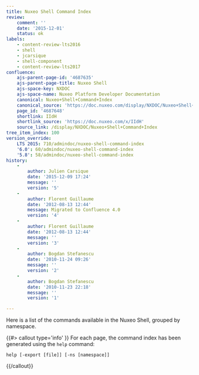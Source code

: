 ```yaml
---
title: Nuxeo Shell Command Index
review:
    comment: ''
    date: '2015-12-01'
    status: ok
labels:
    - content-review-lts2016
    - shell
    - jcarsique
    - shell-component
    - content-review-lts2017
confluence:
    ajs-parent-page-id: '4687635'
    ajs-parent-page-title: Nuxeo Shell
    ajs-space-key: NXDOC
    ajs-space-name: Nuxeo Platform Developer Documentation
    canonical: Nuxeo+Shell+Command+Index
    canonical_source: 'https://doc.nuxeo.com/display/NXDOC/Nuxeo+Shell+Command+Index'
    page_id: '4687648'
    shortlink: IIdH
    shortlink_source: 'https://doc.nuxeo.com/x/IIdH'
    source_link: /display/NXDOC/Nuxeo+Shell+Command+Index
tree_item_index: 100
version_override:
    LTS 2015: 710/admindoc/nuxeo-shell-command-index
    '6.0': 60/admindoc/nuxeo-shell-command-index
    '5.8': 58/admindoc/nuxeo-shell-command-index
history:
    -
        author: Julien Carsique
        date: '2015-12-09 17:24'
        message: ''
        version: '5'
    -
        author: Florent Guillaume
        date: '2012-08-13 12:44'
        message: Migrated to Confluence 4.0
        version: '4'
    -
        author: Florent Guillaume
        date: '2012-08-13 12:44'
        message: ''
        version: '3'
    -
        author: Bogdan Stefanescu
        date: '2010-11-24 09:26'
        message: ''
        version: '2'
    -
        author: Bogdan Stefanescu
        date: '2010-11-23 22:18'
        message: ''
        version: '1'

---
```

Here is a list of the commands available in the Nuxeo Shell, grouped by namespace.

{{#> callout type='info' }}
For each page, the command index has been generated using the&nbsp;`help` command:

```
help [-export [file]] [-ns [namespace]]
```
{{/callout}}
